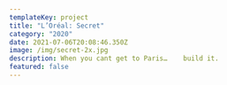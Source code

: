 ```yaml
---
templateKey: project
title: "L’Oréal: Secret"
category: "2020"
date: 2021-07-06T20:08:46.350Z
image: /img/secret-2x.jpg
description: When you cant get to Paris…    build it.
featured: false
---
```

